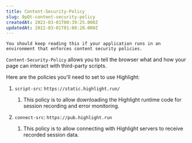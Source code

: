 ```yaml
---
title: Content-Security-Policy
slug: 9pQt-content-security-policy
createdAt: 2022-03-01T00:39:25.000Z
updatedAt: 2022-03-01T01:08:28.000Z
---
```


```hint
You should keep reading this if your application runs in an environment that enforces content security policies.
```

`Content-Security-Policy` allows you to tell the browser what and how your page can interact with third-party scripts.

Here are the policies you'll need to set to use Highlight:

1.  `script-src`: `https://static.highlight.run/`
    1.  This policy is to allow downloading the Highlight runtime code for session recording and error monitoring.

2.  `connect-src`: `https://pub.highlight.run`
    1.  This policy is to allow connecting with Highlight servers to receive recorded session data.
